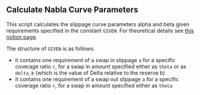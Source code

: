 ## Calculate Nabla Curve Parameters

This script calculates the slippage curve parameters alpha and beta given requirements specified in the constant `GIVEN`. For theoretical details see [this notion page](https://www.notion.so/satoshipay/24-05-03-Slippage-Calculation-64a35d0443b2436896b8a0e8559b8f08#5cb34c2461dc41a9a3848f8145855928).

The structure of `GIVEN` is as follows:

- it contains one requirement of a swap in slippage `a` for a specific coverage ratio `r`, for a swap in amount specified either as `theta` or as `delta_b` (which is the value of Delta relative to the reserve b)
- it contains one requirement of a swap out slippage `a` for a specific coverage ratio `r`, for a swap in amount specified either as `theta`
